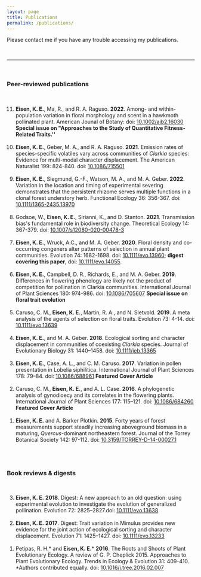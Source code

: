 ```yaml
---
layout: page
title: Publications
permalink: /publications/
---
```


Please contact me if you have any trouble accessing my publications. 

<br>

---

<br>

### Peer-reviewed publications

<br>

<ol reversed>

<li><b>Eisen, K. E.</b>, Ma, R., and R. A. Raguso. <b>2022</b>.  Among- and within-population variation in floral morphology and scent in a hawkmoth pollinated plant. American Jounal of Botany: doi: <a href="https://doi.org/10.1002/ajb2.16030">10.1002/ajb2.16030</a> <b>Special issue on "Approaches to the Study of Quantitative Fitness-Related Traits.''</b></li>
<br>

<li><b>Eisen, K. E.</b>, Geber, M. A., and R. A. Raguso. <b>2021</b>. Emission rates of species-specific volatiles vary across communities of <i>Clarkia</i> species: Evidence for multi-modal character displacement. The American Naturalist 199: 824-840. doi: <a href="https://doi.org/10.1086/715501">10.1086/715501</a> </li>
<br>
<li> <b>Eisen, K. E.</b>, Siegmund, G.-F., Watson, M. A., and M. A. Geber. <b>2022</b>. Variation in the location and timing of experimental severing demonstrates that the persistent rhizome serves multiple functions in a clonal forest understory herb. Functional Ecology 36: 356-367. doi: <a href="https://doi.org/10.1111/1365-2435.13970">10.1111/1365-2435.13970</a>  </li>
<br>
<li>Godsoe, W., <b>Eisen, K. E.</b>, Sirianni, K., and D. Stanton. <b>2021</b>. Transmission bias's fundamental role in biodiversity change. Theoretical Ecology 14: 367-379. doi: <a href="https://doi.org/10.1007/s12080-020-00478-3">10.1007/s12080-020-00478-3</a> </li>
<br>
<li><b>Eisen, K. E.</b>, Wruck, A.C., and M. A. Geber. <b>2020</b>. Floral density and co-occurring congeners alter patterns of selection in annual plant communities. Evolution 74: 1682-1698. doi: <a href="https://doi.org/10.1111/evo.13960">10.1111/evo.13960</a>; <b>digest covering this paper</b>, doi: <a href="https://doi.org/10.1111/evo.14055">10.1111/evo.14055</a>. </li>
<br>
<li><b>Eisen, K. E.</b>, Campbell, D. R., Richards, E., and M. A. Geber. <b>2019</b>. Differences in flowering phenology are likely not the product of competition for pollination in Clarkia communities. International Journal of Plant Sciences 180: 974-986. doi: <a href="https://doi.org/10.1086/705607">10.1086/705607</a>  <b>Special issue on floral trait evolution</b></li>
<br>
<li>Caruso, C. M., <b>Eisen, K. E.</b>, Martin, R. A., and N. Sletvold. <b>2019</b>. A meta analysis of the agents of selection on floral traits. Evolution 73: 4-14. doi: <a href="https://doi.org/10.1111/evo.13639">10.1111/evo.13639</a> </li>
<br>
<li><b>Eisen, K. E.</b>, and M. A. Geber. <b>2018</b>. Ecological sorting and character displacement in communities of coexisting <i>Clarkia</i> species. Journal of Evolutionary Biology 31: 1440–1458. doi: <a href="https://doi.org/10.1111/jeb.13365">10.1111/jeb.13365</a> </li>
<br>
<li><b>Eisen, K. E.</b>, Case, A. L., and C. M. Caruso. <b>2017</b>. Variation in pollen presentation in Lobelia siphilitica. International Journal of Plant Sciences 178: 79–84. doi: <a href="https://doi.org/10.1086/688961">10.1086/688961</a>  <b>Featured Cover Article</b></li>
<br>
<li>Caruso, C. M., <b>Eisen, K. E.</b>, and A. L. Case. <b>2016</b>. A phylogenetic analysis of gynodioecy and its correlates in the flowering plants. International Journal of Plant Sciences 177: 115–121. doi: <a href="https://doi.org/10.1086/684260">10.1086/684260</a>  <b>Featured Cover Article</b></li>
<br>
<li><b>Eisen, K. E.</b> and A. Barker Plotkin. <b>2015</b>. Forty years of forest measurements support steadily increasing aboveground biomass in a maturing, <i>Quercus</i>-dominant northeastern forest. Journal of the Torrey Botanical Society 142: 97-112. doi: <a href="https://doi.org/10.3159/TORREY-D-14-00027.1">10.3159/TORREY-D-14-00027.1</a> </li>

</ol>
<br>


<br>

### Book reviews & digests

<br>

<ol reversed>
<li><b>Eisen, K. E.</b> <b>2018</b>. Digest: A new approach to an old question: using experimental evolution to investigate the evolution of generalized pollination. Evolution 72: 2825–2827.doi: <a href="https://doi.org/10.1111/evo.13638">10.1111/evo.13638</a></li>
<br>
<li> <b>Eisen, K. E.</b> <b>2017</b>. Digest: Trait variation in Mimulus provides new evidence for the joint action of ecological sorting and character displacement. Evolution 71: 1425–1427. doi: <a href="https://doi.org/10.1111/evo.13233">10.1111/evo.13233</a> </li>
<br>
<li> Petipas, R. H.* and <b>Eisen, K. E.</b>* <b>2016</b>. The Roots and Shoots of Plant Evolutionary Ecology. A review of G. P. Cheplick 2015. Approaches to Plant Evolutionary Ecology. Trends in Ecology &#38; Evolution 31: 409-410. *Authors contributed equally. doi: <a href="https://doi.org/10.1016/j.tree.2016.02.007">10.1016/j.tree.2016.02.007</a></li>

</ol>
